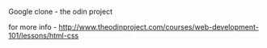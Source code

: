 Google clone - the odin project

for more info - http://www.theodinproject.com/courses/web-development-101/lessons/html-css